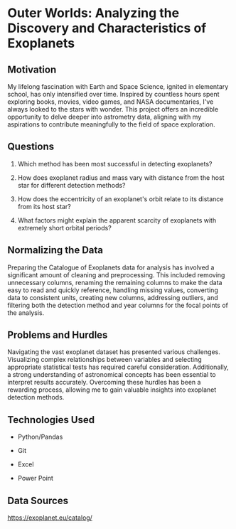 <h1>Outer Worlds: Analyzing the Discovery and Characteristics of Exoplanets</h1>



<h2>Motivation</h2>

My lifelong fascination with Earth and Space Science, ignited in elementary school, has only intensified over time. Inspired by countless hours spent exploring books, movies, video games, and NASA documentaries, I've always looked to the stars with wonder. This project offers an incredible opportunity to delve deeper into astrometry data, aligning with my aspirations to contribute meaningfully to the field of space exploration.






<h2>Questions</h2>

1. Which method has been most successful in detecting exoplanets?

2. How does exoplanet radius and mass vary with distance from the host star for different detection methods?

3. How does the eccentricity of an exoplanet's orbit relate to its distance from its host star?

4. What factors might explain the apparent scarcity of exoplanets with extremely short orbital periods?






<h2>Normalizing the Data</h2>

Preparing the Catalogue of Exoplanets data for analysis has involved a significant amount of cleaning and preprocessing. This included removing unnecessary columns, renaming the remaining columns to make the data easy to read and quickly reference, handling missing values, converting data to consistent units, creating new columns, addressing outliers, and filtering both the detection method and year columns for the focal points of the analysis. 






<h2>Problems and Hurdles</h2>

Navigating the vast exoplanet dataset has presented various challenges. Visualizing complex relationships between variables and selecting appropriate statistical tests has required careful consideration. Additionally, a strong understanding of astronomical concepts has been essential to interpret results accurately. Overcoming these hurdles has been a rewarding process, allowing me to gain valuable insights into exoplanet detection methods.






<h2>Technologies Used</h2>

- Python/Pandas 

- Git

- Excel

- Power Point






<h2>Data Sources</h2>

https://exoplanet.eu/catalog/